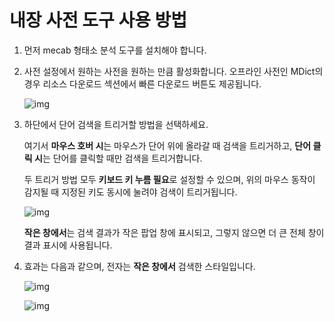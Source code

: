 # 내장 사전 도구 사용 방법

1. 먼저 mecab 형태소 분석 도구를 설치해야 합니다.

1. 사전 설정에서 원하는 사전을 원하는 만큼 활성화합니다. 오프라인 사전인 MDict의 경우 리소스 다운로드 섹션에서 빠른 다운로드 버튼도 제공됩니다.
    
    ![img](https://image.lunatranslator.org/zh/internaldict3.png)

1. 하단에서 단어 검색을 트리거할 방법을 선택하세요.

    여기서 **마우스 호버 시**는 마우스가 단어 위에 올라갈 때 검색을 트리거하고, **단어 클릭 시**는 단어를 클릭할 때만 검색을 트리거합니다.

    두 트리거 방법 모두 **키보드 키 누름 필요**로 설정할 수 있으며, 위의 마우스 동작이 감지될 때 지정된 키도 동시에 눌려야 검색이 트리거됩니다.

    ![img](https://image.lunatranslator.org/zh/internaldict2.png)
    
    **작은 창에서**는 검색 결과가 작은 팝업 창에 표시되고, 그렇지 않으면 더 큰 전체 창이 결과 표시에 사용됩니다.

1. 효과는 다음과 같으며, 전자는 **작은 창에서** 검색한 스타일입니다.

    ![img](https://image.lunatranslator.org/zh/internaldict.png)

    ![img](https://image.lunatranslator.org/zh/internaldict1.png)